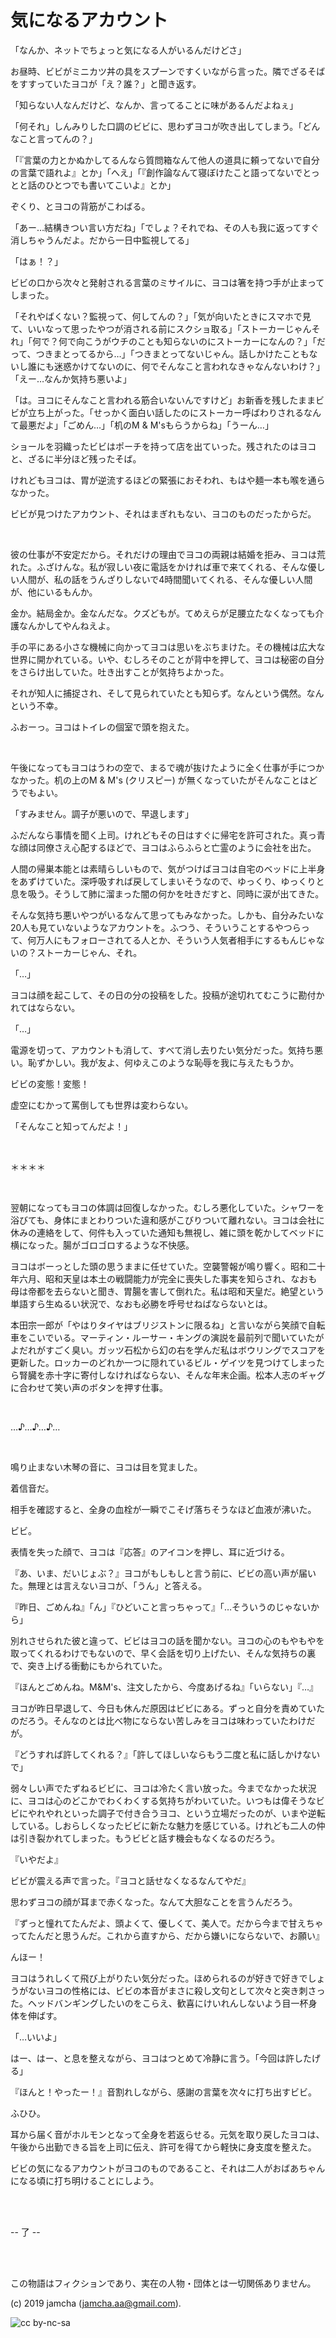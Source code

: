 

# 気になるアカウント

「なんか、ネットでちょっと気になる人がいるんだけどさ」

お昼時、ビビがミニカツ丼の具をスプーンですくいながら言った。隣でざるそばをすすっていたヨコが「え？誰？」と聞き返す。

「知らない人なんだけど、なんか、言ってることに味があるんだよねぇ」

「何それ」しんみりした口調のビビに、思わずヨコが吹き出してしまう。「どんなこと言ってんの？」

「『言葉の力とかぬかしてるんなら質問箱なんて他人の道具に頼ってないで自分の言葉で語れよ』とか」「へえ」「『創作論なんて寝ぼけたこと語ってないでとっとと話のひとつでも書いてこいよ』とか」

ぞくり、とヨコの背筋がこわばる。

「あー…結構きつい言い方だね」「でしょ？それでね、その人も我に返ってすぐ消しちゃうんだよ。だから一日中監視してる」

「はぁ！？」

ビビの口から次々と発射される言葉のミサイルに、ヨコは箸を持つ手が止まってしまった。

「それやばくない？監視って、何してんの？」「気が向いたときにスマホで見て、いいなって思ったやつが消される前にスクショ取る」「ストーカーじゃんそれ」「何で？何で向こうがウチのことも知らないのにストーカーになんの？」「だって、つきまとってるから…」「つきまとってないじゃん。話しかけたこともないし誰にも迷惑かけてないのに、何でそんなこと言われなきゃなんないわけ？」「えー…なんか気持ち悪いよ」

「は。ヨコにそんなこと言われる筋合いないんですけど」お新香を残したままビビが立ち上がった。「せっかく面白い話したのにストーカー呼ばわりされるなんて最悪だよ」「ごめん…」「机のM & M'sもらうからね」「うーん…」

ショールを羽織ったビビはポーチを持って店を出ていった。残されたのはヨコと、ざるに半分ほど残ったそば。

けれどもヨコは、胃が逆流するほどの緊張におそわれ、もはや麺一本も喉を通らなかった。

ビビが見つけたアカウント、それはまぎれもない、ヨコのものだったからだ。

<br>

彼の仕事が不安定だから。それだけの理由でヨコの両親は結婚を拒み、ヨコは荒れた。ふざけんな。私が寂しい夜に電話をかければ車で来てくれる、そんな優しい人間が、私の話をうんざりしないで4時間聞いてくれる、そんな優しい人間が、他にいるもんか。

金か。結局金か。金なんだな。クズどもが。てめえらが足腰立たなくなっても介護なんかしてやんねえよ。

手の平にある小さな機械に向かってヨコは思いをぶちまけた。その機械は広大な世界に開かれている。いや、むしろそのことが背中を押して、ヨコは秘密の自分をさらけ出していた。吐き出すことが気持ちよかった。

それが知人に捕捉され、そして見られていたとも知らず。なんという偶然。なんという不幸。

ふおーっ。ヨコはトイレの個室で頭を抱えた。

<br>

午後になってもヨコはうわの空で、まるで魂が抜けたように全く仕事が手につかなかった。机の上のM & M's (クリスピー) が無くなっていたがそんなことはどうでもよい。

「すみません。調子が悪いので、早退します」

ふだんなら事情を聞く上司。けれどもその日はすぐに帰宅を許可された。真っ青な顔は同僚さえ心配するほどで、ヨコはふらふらと亡霊のように会社を出た。

人間の帰巣本能とは素晴らしいもので、気がつけばヨコは自宅のベッドに上半身をあずけていた。深呼吸すれば戻してしまいそうなので、ゆっくり、ゆっくりと息を吸う。そうして肺に溜まった闇の何かを吐きだすと、同時に涙が出てきた。

そんな気持ち悪いやつがいるなんて思ってもみなかった。しかも、自分みたいな20人も見ていないようなアカウントを。ふつう、そういうことするやつらって、何万人にもフォローされてる人とか、そういう人気者相手にするもんじゃないの？ストーカーじゃん、それ。

「…」

ヨコは顔を起こして、その日の分の投稿をした。投稿が途切れてむこうに勘付かれてはならない。

「…」

電源を切って、アカウントも消して、すべて消し去りたい気分だった。気持ち悪い。恥ずかしい。我が友よ、何ゆえこのような恥辱を我に与えたもうか。

ビビの変態！変態！

虚空にむかって罵倒しても世界は変わらない。

「そんなこと知ってんだよ！」

<br>

＊＊＊＊

<br>

翌朝になってもヨコの体調は回復しなかった。むしろ悪化していた。シャワーを浴びても、身体にまとわりついた違和感がこびりついて離れない。ヨコは会社に休みの連絡をして、何件も入っていた通知も無視し、雑に頭を乾かしてベッドに横になった。腸がゴロゴロするような不快感。

ヨコはボーっとした頭の思うままに任せていた。空襲警報が鳴り響く。昭和二十年六月、昭和天皇は本土の戦闘能力が完全に喪失した事実を知らされ、なおも母は帝都を去らないと聞き、胃腸を害して倒れた。私は昭和天皇だ。絶望という単語すら生ぬるい状況で、なおも必勝を呼号せねばならないとは。

本田宗一郎が「やはりタイヤはブリジストンに限るね」と言いながら笑顔で自転車をこいでいる。マーティン・ルーサー・キングの演説を最前列で聞いていたがよだれがすごく臭い。ガッツ石松から幻の右を学んだ私はボウリングでスコアを更新した。ロッカーのどれか一つに隠れているビル・ゲイツを見つけてしまったら腎臓を赤十字に寄付しなければならない、そんな年末企画。松本人志のギャグに合わせて笑い声のボタンを押す仕事。

<br>

…♪…♪…♪…

<br>

鳴り止まない木琴の音に、ヨコは目を覚ました。

着信音だ。

相手を確認すると、全身の血栓が一瞬でこそげ落ちそうなほど血液が沸いた。

ビビ。

表情を失った顔で、ヨコは『応答』のアイコンを押し、耳に近づける。

『あ、いま、だいじょぶ？』ヨコがもしもしと言う前に、ビビの高い声が届いた。無理とは言えないヨコが、「うん」と答える。

『昨日、ごめんね』「ん」『ひどいこと言っちゃって』「…そういうのじゃないから」

別れさせられた彼と違って、ビビはヨコの話を聞かない。ヨコの心のもやもやを取ってくれるわけでもないので、早く会話を切り上げたい、そんな気持ちの裏で、突き上げる衝動にもかられていた。

『ほんとごめんね。M&M's、注文したから、今度あげるね』「いらない」『…』

ヨコが昨日早退して、今日も休んだ原因はビビにある。ずっと自分を責めていたのだろう。そんなのとは比べ物にならない苦しみをヨコは味わっていたわけだが。

『どうすれば許してくれる？』「許してほしいならもう二度と私に話しかけないで」

弱々しい声でたずねるビビに、ヨコは冷たく言い放った。今までなかった状況に、ヨコは心のどこかでわくわくする気持ちがわいていた。いつもは偉そうなビビにやれやれといった調子で付き合うヨコ、という立場だったのが、いまや逆転している。しおらしくなったビビに新たな魅力を感じている。けれども二人の仲は引き裂かれてしまった。もうビビと話す機会もなくなるのだろう。

『いやだよ』

ビビが震える声で言った。『ヨコと話せなくなるなんてやだ』

思わずヨコの顔が耳まで赤くなった。なんて大胆なことを言うんだろう。

『ずっと憧れてたんだよ、頭よくて、優しくて、美人で。だから今まで甘えちゃってたんだと思うんだ。これから直すから、だから嫌いにならないで、お願い』

んほー！

ヨコはうれしくて飛び上がりたい気分だった。ほめられるのが好きで好きでしょうがないヨコの性格には、ビビの本音がまさに殺し文句として次々と突き刺さった。ヘッドバンギングしたいのをこらえ、歓喜にけいれんしないよう目一杯身体を伸ばす。

「…いいよ」

はー、はー、と息を整えながら、ヨコはつとめて冷静に言う。「今回は許したげる」

『ほんと！やったー！』音割れしながら、感謝の言葉を次々に打ち出すビビ。

ふひひ。

耳から届く音がホルモンとなって全身を若返らせる。元気を取り戻したヨコは、午後から出勤できる旨を上司に伝え、許可を得てから軽快に身支度を整えた。

ビビの気になるアカウントがヨコのものであること、それは二人がおばあちゃんになる頃に打ち明けることにしよう。

<br>
<br>

-- 了 --

<br>
<br>

この物語はフィクションであり、実在の人物・団体とは一切関係ありません。  

(c) 2019 jamcha (jamcha.aa@gmail.com).  

![cc by-nc-sa](https://i.creativecommons.org/l/by-nc-sa/4.0/88x31.png)  


